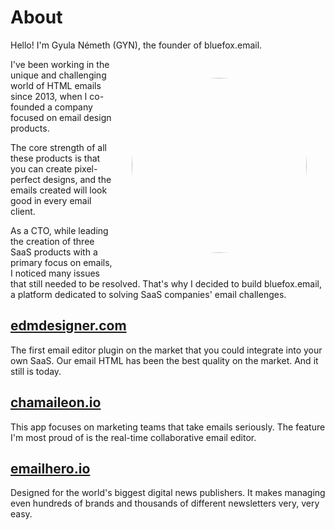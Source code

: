 # About

Hello! I'm Gyula Németh (GYN), the founder of bluefox.email.

![Me](/assets/me.webp)

I've been working in the unique and challenging world of HTML emails since 2013, when I co-founded a company focused on email design products.

The core strength of all these products is that you can create pixel-perfect designs, and the emails created will look good in every email client.

As a CTO, while leading the creation of three SaaS products with a primary focus on emails, I noticed many issues that still needed to be resolved. That's why I decided to build bluefox.email, a platform dedicated to solving SaaS companies' email challenges.

## [edmdesigner.com](https://edmdesigner.com)
The first email editor plugin on the market that you could integrate into your own SaaS. Our email HTML has been the best quality on the market. And it still is today.

## [chamaileon.io](https://chamaileon.io)
This app focuses on marketing teams that take emails seriously. The feature I'm most proud of is the real-time collaborative email editor.

## [emailhero.io](https://emailhero.io)
Designed for the world's biggest digital news publishers. It makes managing even hundreds of brands and thousands of different newsletters very, very easy.



<style scoped>
  img {
      border-radius: 50%;
      max-width: 100%;
      width: 280px;

      display: block;
      float: right;

      margin: 30px;
  }

  @media only screen and (max-width: 500px) {
    img {
      float: none;
      width: 512px;
      margin: 0;
    }
  }
</style>
